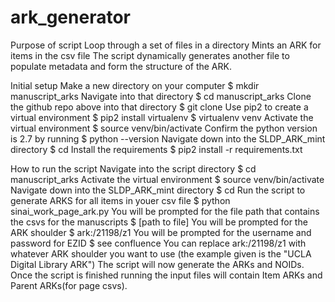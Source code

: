 # ark_generator

Purpose of script
Loop through a set of files in a directory
Mints an ARK for items in the csv file
The script dynamically generates another file to populate metadata and form the structure of the ARK.

Initial setup
Make a new directory on your computer
  $ mkdir manuscript_arks
Navigate into that directory
  $ cd manuscript_arks
Clone the github repo above into that directory
  $ git clone 
Use pip2 to create a virtual environment
  $ pip2 install virtualenv
$ virtualenv venv
Activate the virtual environment
  $ source venv/bin/activate
Confirm the python version is 2.7 by running 
  $ python --version
Navigate down into the SLDP_ARK_mint directory
$ cd 
Install the requirements
  $ pip2 install -r requirements.txt

How to run the script
Navigate into the script directory
  $ cd manuscript_arks
Activate the virtual environment
  $ source venv/bin/activate
Navigate down into the SLDP_ARK_mint directory
  $ cd 
Run the script to generate ARKS for all items in youer csv file
  $ python sinai_work_page_ark.py
You will be prompted for the file path that contains the csvs for the manuscripts
  $ [path to file]
You will be prompted for the ARK shoulder
  $ ark:/21198/z1
You will be prompted for the username and password for EZID
  $ see confluence
You can replace ark:/21198/z1 with whatever ARK shoulder you want to use (the example given is the "UCLA Digital Library ARK")
The script will now generate the ARKs and NOIDs. Once the script is finished running the input files will contain Item ARKs and Parent ARKs(for page csvs).
